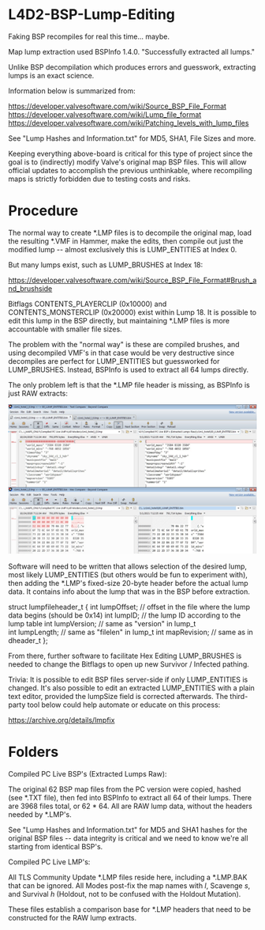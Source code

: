 # L4D2-BSP-Lump-Editing

Faking BSP recompiles for real this time... maybe.

Map lump extraction used BSPInfo 1.4.0. "Successfully extracted all lumps."

Unlike BSP decompilation which produces errors and guesswork, extracting
lumps is an exact science.

Information below is summarized from:

  https://developer.valvesoftware.com/wiki/Source_BSP_File_Format
  https://developer.valvesoftware.com/wiki/Lump_file_format
  https://developer.valvesoftware.com/wiki/Patching_levels_with_lump_files

See "Lump Hashes and Information.txt" for MD5, SHA1, File Sizes and more.

Keeping everything above-board is critical for this type of project since
the goal is to (indirectly) modify Valve's original map BSP files. This
will allow official updates to accomplish the previous unthinkable, where
recompiling maps is strictly forbidden due to testing costs and risks.

# Procedure

The normal way to create *.LMP files is to decompile the original map,
load the resulting *.VMF in Hammer, make the edits, then compile out just
the modified lump -- almost exclusively this is LUMP_ENTITIES at Index 0.

But many lumps exist, such as LUMP_BRUSHES at Index 18:

  https://developer.valvesoftware.com/wiki/Source_BSP_File_Format#Brush_and_brushside

Bitflags CONTENTS_PLAYERCLIP (0x10000) and CONTENTS_MONSTERCLIP (0x20000)
exist within Lump 18. It is possible to edit this lump in the BSP directly,
but maintaining *.LMP files is more accountable with smaller file sizes.

The problem with the "normal way" is these are compiled brushes, and using
decompiled VMF's in that case would be very destructive since decompiles
are perfect for LUMP_ENTITIES but guessworked for LUMP_BRUSHES. Instead,
BSPInfo is used to extract all 64 lumps directly.

The only problem left is that the *.LMP file header is missing, as BSPInfo
is just RAW extracts:

  ![alt text](https://github.com/Tsuey/L4D2-BSP-Lump-Editing/blob/main/Only%20Header%20is%20Missing.jpg)

Software will need to be written that allows selection of the desired lump,
most likely LUMP_ENTITIES (but others would be fun to experiment with), then
adding the *.LMP's fixed-size 20-byte header before the actual lump data.
It contains info about the lump that was in the BSP before extraction.

  struct lumpfileheader_t
  {
    int lumpOffset;   // offset in the file where the lump data begins (should be 0x14)
    int lumpID;       // the lump ID according to the lump table
    int lumpVersion;  // same as "version" in lump_t	
    int lumpLength;   // same as "filelen" in lump_t
    int mapRevision;  // same as in dheader_t
  };

From there, further software to facilitate Hex Editing LUMP_BRUSHES is
needed to change the Bitflags to open up new Survivor / Infected pathing.

Trivia: It is possible to edit BSP files server-side if only LUMP_ENTITIES
is changed. It's also possible to edit an extracted LUMP_ENTITIES with a
plain text editor, provided the lumpSize field is corrected afterwards.
The third-party tool below could help automate or educate on this process:

  https://archive.org/details/lmpfix

# Folders

Compiled PC Live BSP's (Extracted Lumps Raw):

  The original 62 BSP map files from the PC version were copied,
  hashed (see *.TXT file), then fed into BSPInfo to extract all
  64 of their lumps. There are 3968 files total, or 62 * 64.
  All are RAW lump data, without the headers needed by *.LMP's.

  See "Lump Hashes and Information.txt" for MD5 and SHA1 hashes
  for the original BSP files -- data integrity is critical and
  we need to know we're all starting from identical BSP's.

Compiled PC Live LMP's:

  All TLS Community Update *.LMP files reside here, including
  a *.LMP.BAK that can be ignored. All Modes post-fix the map
  names with _l_, Scavenge _s_, and Survival _h_ (Holdout,
  not to be confused with the Holdout Mutation).

  These files establish a comparison base for *.LMP headers
  that need to be constructed for the RAW lump extracts.
